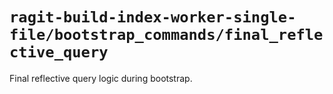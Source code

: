 # `ragit-build-index-worker-single-file/bootstrap_commands/final_reflective_query`

Final reflective query logic during bootstrap.
